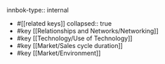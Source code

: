 innbok-type:: internal
- #[[related keys]]
collapsed:: true
- #key [[Relationships and Networks/Networking]]
- #key [[Technology/Use of Technology]]
- #key [[Market/Sales cycle duration]]
- #key [[Market/Environment]]














